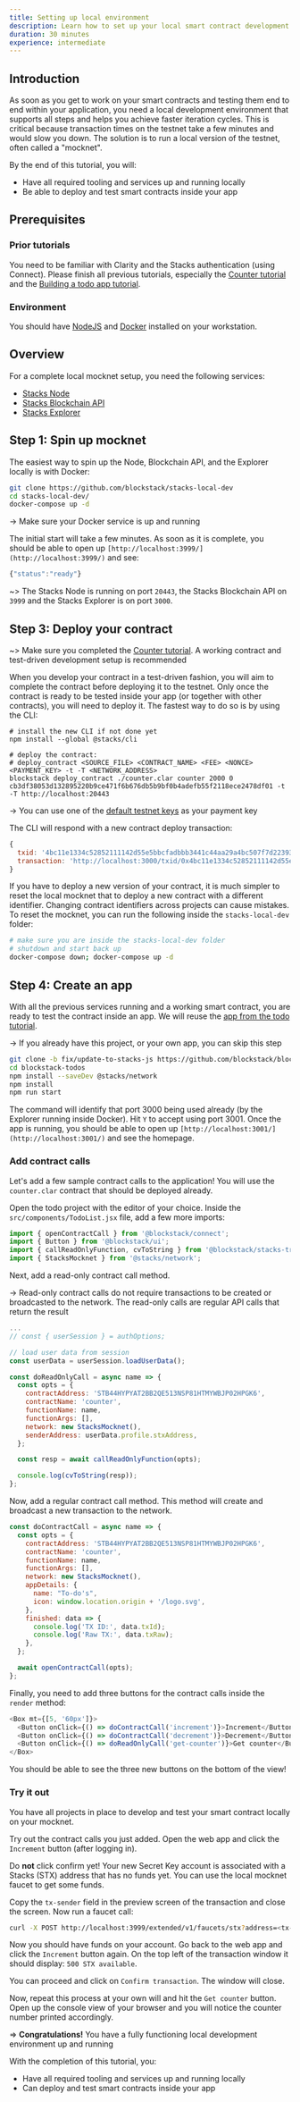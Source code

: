 ```yaml
---
title: Setting up local environment
description: Learn how to set up your local smart contract development environment
duration: 30 minutes
experience: intermediate
---
```


## Introduction

As soon as you get to work on your smart contracts and testing them end to end within your application, you need a local development environment that supports all steps and helps you achieve faster iteration cycles. This is critical because transaction times on the testnet take a few minutes and would slow you down. The solution is to run a local version of the testnet, often called a "mocknet".

By the end of this tutorial, you will:

- Have all required tooling and services up and running locally
- Be able to deploy and test smart contracts inside your app

## Prerequisites

### Prior tutorials

You need to be familiar with Clarity and the Stacks authentication (using Connect). Please finish all previous tutorials, especially the [Counter tutorial](/smart-contracts/counter-tutorial) and the [Building a todo app tutorial](/authentication/building-todo-app).

### Environment

You should have [NodeJS](https://nodejs.org/en/download/) and [Docker](https://docs.docker.com/get-docker/) installed on your workstation.

## Overview

For a complete local mocknet setup, you need the following services:

- [Stacks Node](https://github.com/blockstack/stacks-blockchain)
- [Stacks Blockchain API](https://github.com/blockstack/stacks-blockchain-api)
- [Stacks Explorer](https://github.com/blockstack/explorer)

## Step 1: Spin up mocknet

The easiest way to spin up the Node, Blockchain API, and the Explorer locally is with Docker:

```bash
git clone https://github.com/blockstack/stacks-local-dev
cd stacks-local-dev/
docker-compose up -d
```

-> Make sure your Docker service is up and running

The initial start will take a few minutes. As soon as it is complete, you should be able to open up `[http://localhost:3999/](http://localhost:3999/)` and see:

```js
{"status":"ready"}
```

~> The Stacks Node is running on port `20443`, the Stacks Blockchain API on `3999` and the Stacks Explorer is on port `3000`.

## Step 3: Deploy your contract

~> Make sure you completed the [Counter tutorial](/smart-contracts/counter-tutorial). A working contract and test-driven development setup is recommended

When you develop your contract in a test-driven fashion, you will aim to complete the contract before deploying it to the testnet. Only once the contract is ready to be tested inside your app (or together with other contracts), you will need to deploy it. The fastest way to do so is by using the CLI:

```shell
# install the new CLI if not done yet
npm install --global @stacks/cli

# deploy the contract:
# deploy_contract <SOURCE_FILE> <CONTRACT_NAME> <FEE> <NONCE> <PAYMENT_KEY> -t -T <NETWORK_ADDRESS>
blockstack deploy_contract ./counter.clar counter 2000 0 cb3df38053d132895220b9ce471f6b676db5b9bf0b4adefb55f2118ece2478df01 -t -T http://localhost:20443
```

-> You can use one of the [default testnet keys](https://github.com/blockstack/stacks-blockchain-api/blob/e6e445b2cd1055f4bf25af7af646405783d5877e/src/api/routes/debug.ts#L36-L52) as your payment key

The CLI will respond with a new contract deploy transaction:

```js
{
  txid: '4bc11e1334c52852111142d55e5bbcfadbbb3441c44aa29a4bc507f7d2239377',
  transaction: 'http://localhost:3000/txid/0x4bc11e1334c52852111142d55e5bbcfadbbb3441c44aa29a4bc507f7d2239377'
}
```

If you have to deploy a new version of your contract, it is much simpler to reset the local mocknet that to deploy a new contract with a different identifier. Changing contract identifiers across projects can cause mistakes. To reset the mocknet, you can run the following inside the `stacks-local-dev` folder:

```bash
# make sure you are inside the stacks-local-dev folder
# shutdown and start back up
docker-compose down; docker-compose up -d
```

## Step 4: Create an app

With all the previous services running and a working smart contract, you are ready to test the contract inside an app. We will reuse the [app from the todo tutorial](/authentication/building-todo-app).

-> If you already have this project, or your own app, you can skip this step

```bash
git clone -b fix/update-to-stacks-js https://github.com/blockstack/blockstack-todos.git
cd blockstack-todos
npm install --saveDev @stacks/network
npm install
npm run start
```

The command will identify that port 3000 being used already (by the Explorer running inside Docker). Hit `Y` to accept using port 3001. Once the app is running, you should be able to open up `[http://localhost:3001/](http://localhost:3001/)` and see the homepage.

### Add contract calls

Let's add a few sample contract calls to the application! You will use the `counter.clar` contract that should be deployed already.

Open the todo project with the editor of your choice. Inside the `src/components/TodoList.jsx` file, add a few more imports:

```js
import { openContractCall } from '@blockstack/connect';
import { Button } from '@blockstack/ui';
import { callReadOnlyFunction, cvToString } from '@blockstack/stacks-transactions';
import { StacksMocknet } from '@stacks/network';
```

Next, add a read-only contract call method.

-> Read-only contract calls do not require transactions to be created or broadcasted to the network. The read-only calls are regular API calls that return the result

```js
...
// const { userSession } = authOptions;

// load user data from session
const userData = userSession.loadUserData();

const doReadOnlyCall = async name => {
  const opts = {
    contractAddress: 'STB44HYPYAT2BB2QE513NSP81HTMYWBJP02HPGK6',
    contractName: 'counter',
    functionName: name,
    functionArgs: [],
    network: new StacksMocknet(),
    senderAddress: userData.profile.stxAddress,
  };

  const resp = await callReadOnlyFunction(opts);

  console.log(cvToString(resp));
};
```

Now, add a regular contract call method. This method will create and broadcast a new transaction to the network.

```js
const doContractCall = async name => {
  const opts = {
    contractAddress: 'STB44HYPYAT2BB2QE513NSP81HTMYWBJP02HPGK6',
    contractName: 'counter',
    functionName: name,
    functionArgs: [],
    network: new StacksMocknet(),
    appDetails: {
      name: "To-do's",
      icon: window.location.origin + '/logo.svg',
    },
    finished: data => {
      console.log('TX ID:', data.txId);
      console.log('Raw TX:', data.txRaw);
    },
  };

  await openContractCall(opts);
};
```

Finally, you need to add three buttons for the contract calls inside the `render` method:

```js
<Box mt={[5, '60px']}>
  <Button onClick={() => doContractCall('increment')}>Increment</Button>
  <Button onClick={() => doContractCall('decrement')}>Decrement</Button>
  <Button onClick={() => doReadOnlyCall('get-counter')}>Get counter</Button>
</Box>
```

You should be able to see the three new buttons on the bottom of the view!

### Try it out

You have all projects in place to develop and test your smart contract locally on your mocknet.

Try out the contract calls you just added. Open the web app and click the `Increment` button (after logging in).

Do **not** click confirm yet! Your new Secret Key account is associated with a Stacks (STX) address that has no funds yet. You can use the local mocknet faucet to get some funds.

Copy the `tx-sender` field in the preview screen of the transaction and close the screen. Now run a faucet call:

```bash
curl -X POST http://localhost:3999/extended/v1/faucets/stx?address=<tx-sender>
```

Now you should have funds on your account. Go back to the web app and click the `Increment` button again. On the top left of the transaction window it should display: `500 STX available`.

You can proceed and click on `Confirm transaction`. The window will close.

Now, repeat this process at your own will and hit the `Get counter` button. Open up the console view of your browser and you will notice the counter number printed accordingly.

=> **Congratulations!** You have a fully functioning local development environment up and running

With the completion of this tutorial, you:

- Have all required tooling and services up and running locally
- Can deploy and test smart contracts inside your app
